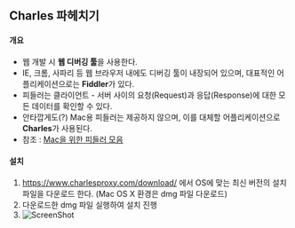 ## Charles 파헤치기

#### 개요
- 웹 개발 시 **웹 디버깅 툴**을 사용한다.
- IE, 크롬, 사파리 등 웹 브라우저 내에도 디버깅 툴이 내장되어 있으며, 대표적인  어플리케이션으로는 **Fiddler**가 있다.
- 피들러는 클라이언트 - 서버 사이의 요청(Request)과 응답(Response)에 대한 모든 데이터를 확인할 수 있다.
- 안타깝게도(?) Mac용 피들러는 제공하지 않으며, 이를 대체할 어플리케이션으로 **Charles**가 사용된다.
- 참조 : [Mac을 위한 피들러 모음](http://formac.informer.com/fiddler)

#### 설치
1. <https://www.charlesproxy.com/download/> 에서 OS에 맞는 최신 버전의 설치 파일을 다운로드 한다. (Mac OS X 환경은 dmg 파일 다운로드)
2. 다운로드한 dmg 파일 실행하여 설치 진행
3. ![ScreenShot](/screenshot/latest.png)
